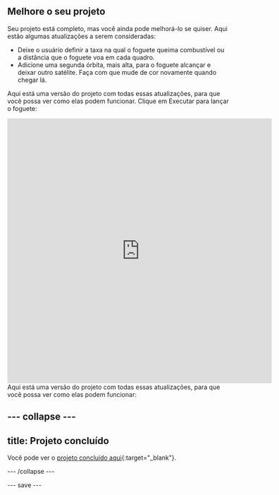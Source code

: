 ## Melhore o seu projeto
Seu projeto está completo, mas você ainda pode melhorá-lo se quiser. Aqui estão algumas atualizações a serem consideradas:

 + Deixe o usuário definir a taxa na qual o foguete queima combustível ou a distância que o foguete voa em cada quadro.
 + Adicione uma segunda órbita, mais alta, para o foguete alcançar e deixar outro satélite. Faça com que mude de cor novamente quando chegar lá.

Aqui está uma versão do projeto com todas essas atualizações, para que você possa ver como elas podem funcionar. Clique em Executar para lançar o foguete:

<iframe src="https://editor.raspberrypi.org/en/embed/viewer/rocket-launch-upgrade" width="600" height="600" frameborder="0" marginwidth="0" marginheight="0" allowfullscreen>
</iframe> Aqui está uma versão do projeto com todas essas atualizações, para que você possa ver como elas podem funcionar:

--- collapse ---
---
title: Projeto concluído
---

Você pode ver o [projeto concluído aqui](https://trinket.io/python/96d2ac33b8){:target="_blank"}.

--- /collapse ---

--- save ---
